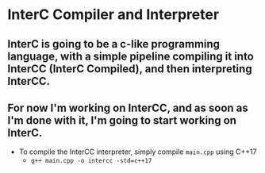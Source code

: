 # InterC Compiler and Interpreter
## InterC is going to be a c-like programming language, with a simple pipeline compiling it into InterCC (InterC Compiled), and then interpreting InterCC.
## For now I'm working on InterCC, and as soon as I'm done with it, I'm going to start working on InterC.

- To compile the InterCC interpreter, simply compile `main.cpp` using C++17
    - `g++ main.cpp -o intercc -std=c++17`

